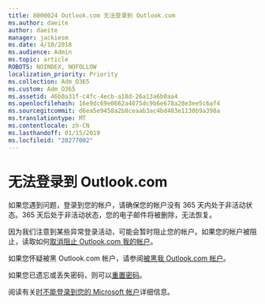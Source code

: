 ```yaml
---
title: 8000024 Outlook.com 无法登录到 Outlook.com
ms.author: daeite
author: daeite
manager: jackiesm
ms.date: 4/10/2018
ms.audience: Admin
ms.topic: article
ROBOTS: NOINDEX, NOFOLLOW
localization_priority: Priority
ms.collection: Adm_O365
ms.custom: Adm_O365
ms.assetid: 46b0a31f-c4fc-4ecb-a18d-26a13a6b0aa4
ms.openlocfilehash: 16e9dc69e0662a4075dc9b6e678a28e3ee5c6af4
ms.sourcegitcommit: d6ea5e9458a2b8ceaab3ac4bd483e1130b9a398a
ms.translationtype: MT
ms.contentlocale: zh-CN
ms.lasthandoff: 01/15/2019
ms.locfileid: "28277002"
---
```

# <a name="cant-sign-in-to-outlookcom"></a>无法登录到 Outlook.com

如果您遇到问题，登录到您的帐户，请确保您的帐户没有 365 天内处于非活动状态。365 天后处于非活动状态，您的电子邮件将被删除，无法恢复。
  
因为我们注意到某些异常登录活动，可能会暂时阻止您的帐户。如果您的帐户被阻止，读取如何[取消阻止 Outlook.com 我的帐户](https://support.office.com/article/f4ad2701-d166-4d8b-8a6a-9af2a1f8a4c4)。
  
如果您怀疑被黑 Outlook.com 帐户，请参阅[被黑我 Outlook.com 帐户](https://support.office.com/article/35993ac5-ac2f-494e-aacb-5232dda453d8)。
  
如果您已遗忘或丢失密码，则可以[重置密码](https://go.microsoft.com/fwlink/p/?LinkID=242804)。
  
阅读有关[时不能登录到您的 Microsoft 帐户](https://go.microsoft.com/fwlink/p/?linkid=837479)详细信息。
  

